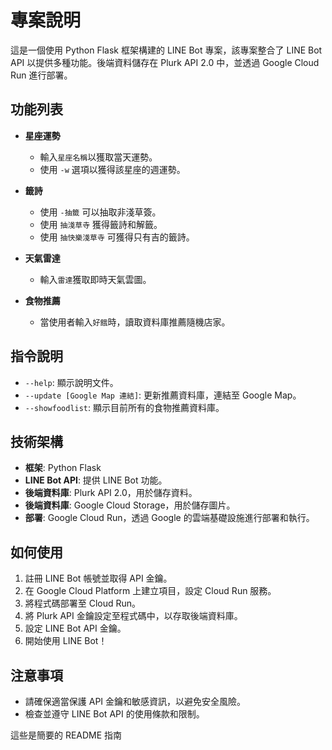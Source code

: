 # 專案說明

這是一個使用 Python Flask 框架構建的 LINE Bot 專案，該專案整合了 LINE Bot API 以提供多種功能。後端資料儲存在 Plurk API 2.0 中，並透過 Google Cloud Run 進行部署。

## 功能列表

- **星座運勢**
  - 輸入`星座名稱`以獲取當天運勢。
  - 使用 `-w` 選項以獲得該星座的週運勢。

- **籤詩**
  - 使用 `-抽籤` 可以抽取非淺草簽。
  - 使用 `抽淺草寺` 獲得籤詩和解籤。
  - 使用 `抽快樂淺草寺` 可獲得只有吉的籤詩。

- **天氣雷達**
  - 輸入`雷達`獲取即時天氣雲圖。

- **食物推薦**
  - 當使用者輸入`好餓`時，讀取資料庫推薦隨機店家。

## 指令說明

- `--help`: 顯示說明文件。
- `--update [Google Map 連結]`: 更新推薦資料庫，連結至 Google Map。
- `--showfoodlist`: 顯示目前所有的食物推薦資料庫。

## 技術架構

- **框架**: Python Flask
- **LINE Bot API**: 提供 LINE Bot 功能。
- **後端資料庫**: Plurk API 2.0，用於儲存資料。
- **後端資料庫**: Google Cloud Storage，用於儲存圖片。
- **部署**: Google Cloud Run，透過 Google 的雲端基礎設施進行部署和執行。

## 如何使用

1. 註冊 LINE Bot 帳號並取得 API 金鑰。
2. 在 Google Cloud Platform 上建立項目，設定 Cloud Run 服務。
3. 將程式碼部署至 Cloud Run。
4. 將 Plurk API 金鑰設定至程式碼中，以存取後端資料庫。
5. 設定 LINE Bot API 金鑰。
6. 開始使用 LINE Bot！

## 注意事項

- 請確保適當保護 API 金鑰和敏感資訊，以避免安全風險。
- 檢查並遵守 LINE Bot API 的使用條款和限制。

這些是簡要的 README 指南
